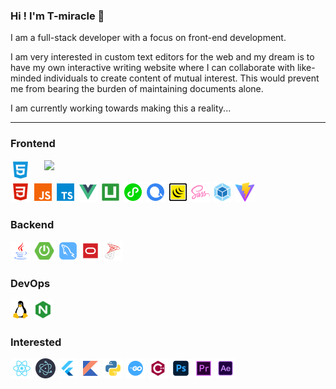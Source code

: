 ### Hi ! I'm T-miracle 👋

I am a full-stack developer with a focus on front-end development. 

I am very interested in custom text editors for the web and my dream is to have my own interactive writing website where I can collaborate with like-minded individuals to create content of mutual interest. 
This would prevent me from bearing the burden of maintaining documents alone. 

I am currently working towards making this a reality...

---

### Frontend

<!-- github-stats:start -->
<!-- prettier-ignore-start -->
<!-- markdownlint-disable -->
<img align="right" width="450" src="https://github-readme-stats.vercel.app/api?username=T-miracle&show_icons=true&icon_color=0078e7&title_color=0078e7&include_all_commits=true"/>
<!-- markdownlint-restore -->
<!-- prettier-ignore-end -->
<!-- github-stats:end -->

<!-- Frontend:start -->
<!-- prettier-ignore-start -->
<!-- markdownlint-disable -->
<code><img height="32" src="./svg/HTML5.svg" alt="HTML"/></code>
<code><img height="32" src="./svg/css.svg" alt="CSS"/></code>
<code><img height="32" src="./svg/javaScript.svg" alt="JavaScript"/></code>
<code><img height="32" src="./svg/typescript.svg" alt="TypeScript"/></code>
<code><img height="32" src="./svg/Vue.svg" alt="Vue"/></code>
<code><img height="32" src="./svg/uni-app.svg" alt="uni-app"/></code>
<code><img height="32" src="./svg/微信小程序.svg" alt="微信小程序"/></code>
<code><img height="32" src="./svg/echarts.svg" alt="Echarts"/></code>
<code><img height="32" src="./svg/Jquery.svg" alt="Jquery"/></code>
<code><img height="32" src="./svg/scss.svg" alt="Sass"/></code>
<code><img height="32" src="./svg/Webpack.svg" alt="Webpack"/></code>
<code><img height="32" src="./svg/vite.svg" alt="Vite"/></code>
<!-- markdownlint-restore -->
<!-- prettier-ignore-end -->
<!-- Frontend:end -->

### Backend

<!-- Backend:start -->
<!-- prettier-ignore-start -->
<!-- markdownlint-disable -->
<code><img height="32" src="./svg/java.svg" alt="Java"/></code>
<code><img height="32" src="./svg/SPRINGBOOT.svg" alt="SpringBoot"/></code>
<code><img height="32" src="./svg/mysql.svg" alt="MySQL"/></code>
<code><img height="32" src="./svg/oracle.svg" alt="Oracle"/></code>
<code><img height="32" src="./svg/sqlserver.svg" alt="SQL Server"/></code>
<!-- markdownlint-restore -->
<!-- prettier-ignore-end -->
<!-- Backend:end -->

### DevOps

<!-- DevOps:start -->
<!-- prettier-ignore-start -->
<!-- markdownlint-disable -->
<code><img height="32" src="./svg/linux.svg" alt="Linux"/></code>
<code><img height="32" src="./svg/nginx.svg" alt="Nginx"/></code>
<!-- markdownlint-restore -->
<!-- prettier-ignore-end -->
<!-- DevOps:end -->

### Interested

<!-- Interested:start -->
<!-- prettier-ignore-start -->
<!-- markdownlint-disable -->
<code><img height="32" src="./svg/react.svg" alt="React"/></code>
<code><img height="32" src="./svg/electron.svg" alt="Electron"/></code>
<code><img height="32" src="./svg/flutter.svg" alt="Flutter"/></code>
<code><img height="32" src="./svg/kotlin.svg" alt="Kotlin"/></code>
<code><img height="32" src="./svg/python.svg" alt="Python"/></code>
<code><img height="32" src="./svg/golang.svg" alt="Golang"/></code>
<code><img height="32" src="./svg/cplusplus.svg" alt="C++"/></code>
<code><img height="32" src="./svg/photoshop.svg" alt="PS"/></code>
<code><img height="32" src="./svg/Pr.svg" alt="PR"/></code>
<code><img height="32" src="./svg/Ae.svg" alt="AE"/></code>
<!-- markdownlint-restore -->
<!-- prettier-ignore-end -->
<!-- Interested:end -->
